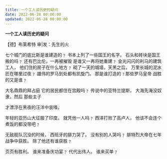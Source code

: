 ```yaml
---
title: 一个工人读历史的疑问
date: 2022-06-28 00:00:00
updated: 2022-06-28 00:00:00
---
```


**一个工人读历史的疑问**

【德】布莱希特
审|发：先生的火

七个城门的底比斯是谁建造的﹖
书本上列了一些国王的名字。
石头和砖块是国王搬的吗﹖
还有巴比伦，一再被摧毁
是谁又一再将她重建﹖
金光闪闪的利马的建筑工人，
他们住的房子在什么地方﹖
砌了一天的城墙，天黑之后，
万里长城的泥水匠在哪里过夜﹖
雄伟的罗马到处都有凯旋门。
那是谁打造的﹖那些罗马皇帝
战胜的又是谁﹖

大名鼎鼎的拜占庭
它的居民都住在宫殿吗﹖
传说中的亚特兰提斯，
大海先淹没奴隶，然后
那些主子

才漂浮在黑夜的汪洋中哀嚎。

年轻的亚历山大征服了印度。
就凭他一人吗﹖
西泽打败了高卢人，
他该不会连个煮饭的都没带吧﹖

无敌舰队沉没的时候，
西班牙的腓力哭了。
没有别的人哭吗﹖
腓特烈大帝在七年战争中获胜。
除了他还有谁获胜﹖

页页有胜利。
谁来准备庆功宴﹖
代代出伟人。
谁来买单﹖
